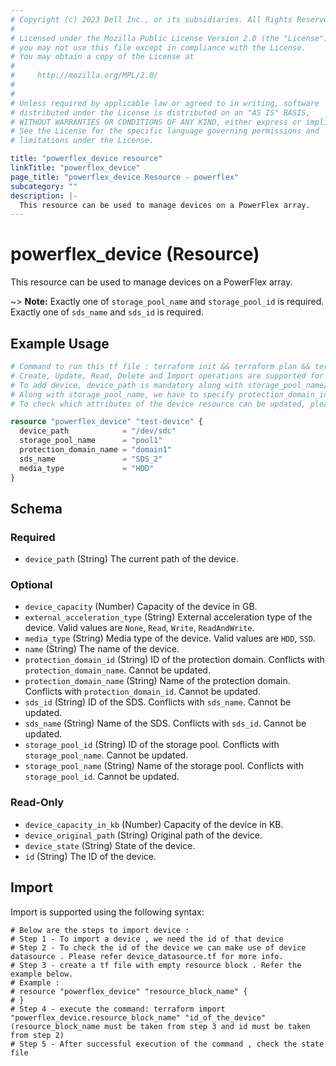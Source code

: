 ```yaml
---
# Copyright (c) 2023 Dell Inc., or its subsidiaries. All Rights Reserved.
# 
# Licensed under the Mozilla Public License Version 2.0 (the "License");
# you may not use this file except in compliance with the License.
# You may obtain a copy of the License at
# 
#     http://mozilla.org/MPL/2.0/
# 
# 
# Unless required by applicable law or agreed to in writing, software
# distributed under the License is distributed on an "AS IS" BASIS,
# WITHOUT WARRANTIES OR CONDITIONS OF ANY KIND, either express or implied.
# See the License for the specific language governing permissions and
# limitations under the License.

title: "powerflex_device resource"
linkTitle: "powerflex_device"
page_title: "powerflex_device Resource - powerflex"
subcategory: ""
description: |-
  This resource can be used to manage devices on a PowerFlex array.
---
```


# powerflex_device (Resource)

This resource can be used to manage devices on a PowerFlex array.

~> **Note:** Exactly one of `storage_pool_name` and `storage_pool_id` is required. Exactly one of `sds_name` and `sds_id` is required. 

## Example Usage

```terraform
# Command to run this tf file : terraform init && terraform plan && terraform apply.
# Create, Update, Read, Delete and Import operations are supported for this resource.
# To add device, device_path is mandatory along with storage_pool_name/storage_pool_id and sds_name/sds_id.
# Along with storage_pool_name, we have to specify protection_domain_id or protection_domain_name.
# To check which attributes of the device resource can be updated, please refer Product Guide in the documentation

resource "powerflex_device" "test-device" {
  device_path            = "/dev/sdc"
  storage_pool_name      = "pool1"
  protection_domain_name = "domain1"
  sds_name               = "SDS_2"
  media_type             = "HDD"
}
```

<!-- schema generated by tfplugindocs -->
## Schema

### Required

- `device_path` (String) The current path of the device.

### Optional

- `device_capacity` (Number) Capacity of the device in GB.
- `external_acceleration_type` (String) External acceleration type of the device. Valid values are `None`, `Read`, `Write`, `ReadAndWrite`.
- `media_type` (String) Media type of the device. Valid values are `HDD`, `SSD`.
- `name` (String) The name of the device.
- `protection_domain_id` (String) ID of the protection domain. Conflicts with `protection_domain_name`. Cannot be updated.
- `protection_domain_name` (String) Name of the protection domain. Conflicts with `protection_domain_id`. Cannot be updated.
- `sds_id` (String) ID of the SDS. Conflicts with `sds_name`. Cannot be updated.
- `sds_name` (String) Name of the SDS. Conflicts with `sds_id`. Cannot be updated.
- `storage_pool_id` (String) ID of the storage pool. Conflicts with `storage_pool_name`. Cannot be updated.
- `storage_pool_name` (String) Name of the storage pool. Conflicts with `storage_pool_id`. Cannot be updated.

### Read-Only

- `device_capacity_in_kb` (Number) Capacity of the device in KB.
- `device_original_path` (String) Original path of the device.
- `device_state` (String) State of the device.
- `id` (String) The ID of the device.

## Import

Import is supported using the following syntax:

```shell
# Below are the steps to import device :
# Step 1 - To import a device , we need the id of that device
# Step 2 - To check the id of the device we can make use of device datasource . Please refer device_datasource.tf for more info.
# Step 3 - create a tf file with empty resource block . Refer the example below.
# Example :
# resource "powerflex_device" "resource_block_name" {
# }
# Step 4 - execute the command: terraform import "powerflex_device.resource_block_name" "id_of_the_device" (resource_block_name must be taken from step 3 and id must be taken from step 2)
# Step 5 - After successful execution of the command , check the state file
```